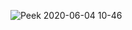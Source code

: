 ![Peek 2020-06-04 10-46](https://user-images.githubusercontent.com/57283161/83717808-45b0d500-a651-11ea-84cb-02f95b0d59ef.gif)
